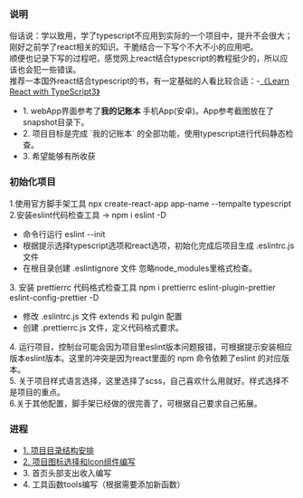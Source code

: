 ### 说明
俗话说：学以致用，学了typescript不应用到实际的一个项目中，提升不会很大；刚好之前学了react相关的知识。干脆结合一下写个不大不小的应用吧。<br />
顺便也记录下写的过程吧，感觉网上react结合typescript的教程挺少的，所以应该也会犯一些错误。<br />
推荐一本国外react结合typescript的书，有一定基础的人看比较合适：-<a href="http://www.java1234.com/a/javabook/webbase/2018/1219/12596.html">《Learn React with TypeScript3》</a>
<ul>
  <li>1. webApp界面参考了<b>我的记账本</b> 手机App(安卓)。App参考截图放在了snapshot目录下。
  <li>2. 项目目标是完成 `我的记账本` 的全部功能，使用typescript进行代码静态检查。
  <li>3. 希望能够有所收获
</ul>

### 初始化项目
1.使用官方脚手架工具 npx create-react-app app-name --tempalte typescript <br/>
2.安装eslint代码检查工具 -> npm i eslint -D
  <ul>
    <li> 命令行运行 eslint --init
    <li> 根据提示选择typescript选项和react选项，初始化完成后项目生成 .eslintrc.js 文件
    <li> 在根目录创建 .eslintignore 文件 忽略node_modules里格式检查。
  </ul>
3. 安装 prettierrc 代码格式检查工具 npm i prettierrc eslint-plugin-prettier eslint-config-prettier -D
<ul>
  <li> 修改 .eslintrc.js 文件 extends 和 pulgin 配置
  <li> 创建 .prettierrc.js 文件，定义代码格式要求。
</ul>
4. 运行项目，控制台可能会因为项目里eslint版本问题报错，可根据提示安装相应版本eslint版本。这里的冲突是因为react里面的 npm 命令依赖了eslint 的对应版本。<br /> 
5. 关于项目样式语言选择，这里选择了scss，自己喜欢什么用就好。样式选择不是项目的重点。<br /> 
6.关于其他配置，脚手架已经做的很完善了，可根据自己要求自己拓展。

### 进程
<ul>
  <li> <a href="./chapter/part-01.md"> 1. 项目目录结构安排 </a> 
  <li> <a href="./chapter/part-02.md">2. 项目图标选择和Icon组件编写</a> 
  <li> 3. 首页头部支出收入编写
  <li> 4. 工具函数tools编写（根据需要添加新函数）
</ul>
